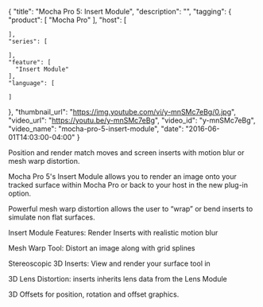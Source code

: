 {
  "title": "Mocha Pro 5: Insert Module",
  "description": "",
  "tagging": {
    "product": [
      "Mocha Pro"
    ],
    "host": [

    ],
    "series": [

    ],
    "feature": [
      "Insert Module"
    ],
    "language": [

    ]
  },
  "thumbnail_url": "https://img.youtube.com/vi/y-mnSMc7eBg/0.jpg",
  "video_url": "https://youtu.be/y-mnSMc7eBg",
  "video_id": "y-mnSMc7eBg",
  "video_name": "mocha-pro-5-insert-module",
  "date": "2016-06-01T14:03:00-04:00"
}

Position and render match moves and screen inserts with motion blur or mesh
warp distortion.

Mocha Pro 5's Insert Module allows you to render an image onto your tracked
surface within Mocha Pro or back to your host in the new plug-in option.

Powerful mesh warp distortion allows the user to “wrap” or bend inserts to
simulate non flat surfaces.

Insert Module Features: Render Inserts with realistic motion blur

Mesh Warp Tool: Distort an image along with grid splines

Stereoscopic 3D Inserts: View and render your surface tool in

3D Lens Distortion: inserts inherits lens data from the Lens Module

3D Offsets for position, rotation and offset graphics.



